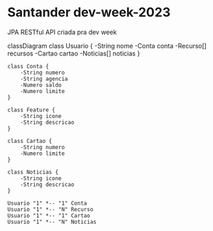 # Santander dev-week-2023

JPA RESTful API criada pra dev week

classDiagram
    class Usuario {
        -String nome
        -Conta conta
        -Recurso[] recursos
        -Cartao cartao
        -Noticias[] noticias
    }

    class Conta {
        -String numero
        -String agencia
        -Numero saldo
        -Numero limite
    }

    class Feature {
        -String icone
        -String descricao
    }

    class Cartao {
        -String numero
        -Numero limite
    }

    class Noticias {
        -String icone
        -String descricao
    }

    Usuario "1" *-- "1" Conta
    Usuario "1" *-- "N" Recurso
    Usuario "1" *-- "1" Cartao
    Usuario "1" *-- "N" Noticias
